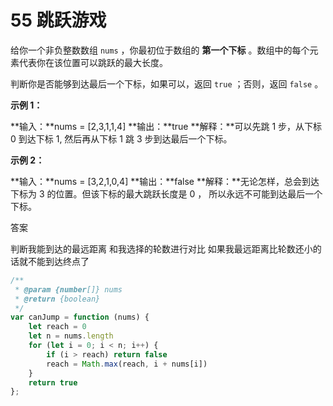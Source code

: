 # 55 跳跃游戏

给你一个非负整数数组 `nums` ，你最初位于数组的 **第一个下标** 。数组中的每个元素代表你在该位置可以跳跃的最大长度。

判断你是否能够到达最后一个下标，如果可以，返回 `true` ；否则，返回 `false` 。

**示例 1：**

**输入：**nums = [2,3,1,1,4]
**输出：**true
**解释：**可以先跳 1 步，从下标 0 到达下标 1, 然后再从下标 1 跳 3 步到达最后一个下标。

**示例 2：**

**输入：**nums = [3,2,1,0,4]
**输出：**false
**解释：**无论怎样，总会到达下标为 3 的位置。但该下标的最大跳跃长度是 0 ， 所以永远不可能到达最后一个下标。

答案

判断我能到达的最远距离  和我选择的轮数进行对比
如果我最远距离比轮数还小的话就不能到达终点了


```js
/**
 * @param {number[]} nums
 * @return {boolean}
 */
var canJump = function (nums) {
    let reach = 0
    let n = nums.length
    for (let i = 0; i < n; i++) {
        if (i > reach) return false
        reach = Math.max(reach, i + nums[i])
    }
    return true
};
```